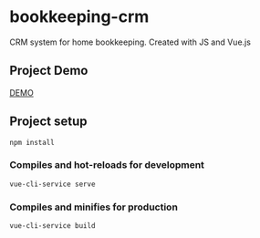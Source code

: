 # bookkeeping-crm
CRM system for home bookkeeping. Created with JS and Vue.js

## Project Demo
<a href="https://home-bookkeeping.netlify.app">DEMO</a>

## Project setup
```
npm install
```

### Compiles and hot-reloads for development
```
vue-cli-service serve
```

### Compiles and minifies for production
```
vue-cli-service build
```
